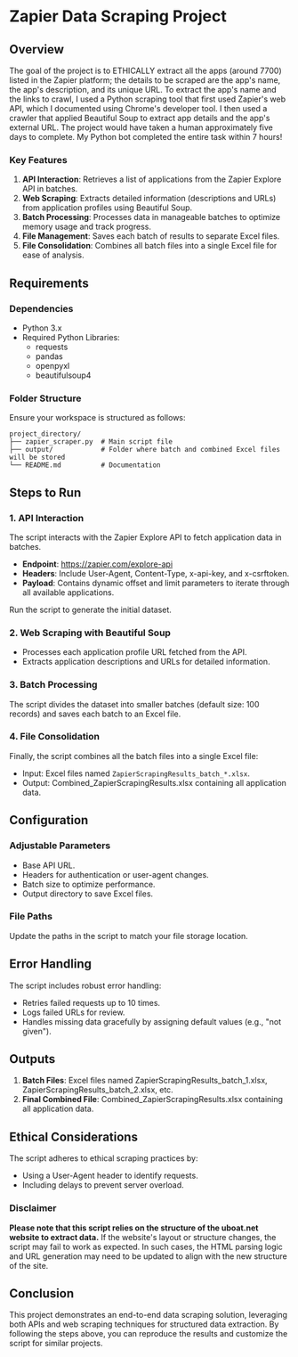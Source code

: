 # Zapier Data Scraping Project

## Overview
The goal of the project is to ETHICALLY extract all the apps (around 7700) listed in the Zapier platform; 
the details to be scraped are the app's name, the app's description, and its unique URL.
To extract the app's name and the links to crawl, I used a Python scraping tool that first used Zapier's web API,
which I documented using Chrome's developer tool. I then used a crawler that applied Beautiful Soup to
extract app details and the app's external URL. The project would have taken a human approximately five days to complete. 
My Python bot completed the entire task within 7 hours!

### Key Features
1. **API Interaction**: Retrieves a list of applications from the Zapier Explore API in batches.
2. **Web Scraping**: Extracts detailed information (descriptions and URLs) from application profiles using Beautiful Soup.
3. **Batch Processing**: Processes data in manageable batches to optimize memory usage and track progress.
4. **File Management**: Saves each batch of results to separate Excel files.
5. **File Consolidation**: Combines all batch files into a single Excel file for ease of analysis.

## Requirements
### Dependencies
- Python 3.x
- Required Python Libraries:
  - requests
  - pandas
  - openpyxl
  - beautifulsoup4

### Folder Structure
Ensure your workspace is structured as follows:
```
project_directory/
├── zapier_scraper.py  # Main script file
├── output/            # Folder where batch and combined Excel files will be stored
└── README.md          # Documentation
```

## Steps to Run
### 1. API Interaction
The script interacts with the Zapier Explore API to fetch application data in batches.
- **Endpoint**: https://zapier.com/explore-api
- **Headers**: Include User-Agent, Content-Type, x-api-key, and x-csrftoken.
- **Payload**: Contains dynamic offset and limit parameters to iterate through all available applications.

Run the script to generate the initial dataset.

### 2. Web Scraping with Beautiful Soup
- Processes each application profile URL fetched from the API.
- Extracts application descriptions and URLs for detailed information.

### 3. Batch Processing
The script divides the dataset into smaller batches (default size: 100 records) and saves each batch to an Excel file.

### 4. File Consolidation
Finally, the script combines all the batch files into a single Excel file:
- Input: Excel files named `ZapierScrapingResults_batch_*.xlsx`.
- Output: Combined_ZapierScrapingResults.xlsx containing all application data.

## Configuration
### Adjustable Parameters
- Base API URL.
- Headers for authentication or user-agent changes.
- Batch size to optimize performance.
- Output directory to save Excel files.

### File Paths
Update the paths in the script to match your file storage location.

## Error Handling
The script includes robust error handling:
- Retries failed requests up to 10 times.
- Logs failed URLs for review.
- Handles missing data gracefully by assigning default values (e.g., "not given").

## Outputs
1. **Batch Files**: Excel files named ZapierScrapingResults_batch_1.xlsx, ZapierScrapingResults_batch_2.xlsx, etc.
2. **Final Combined File**: Combined_ZapierScrapingResults.xlsx containing all application data.

## Ethical Considerations
The script adheres to ethical scraping practices by:
- Using a User-Agent header to identify requests.
- Including delays to prevent server overload.
### Disclaimer

**Please note that this script relies on the structure of the uboat.net website to extract data.** If the website's layout or structure changes, the script may fail to work as expected. In such cases, the HTML parsing logic and URL generation may need to be updated to align with the new structure of the site.

## Conclusion
This project demonstrates an end-to-end data scraping solution, leveraging both APIs and web scraping techniques
for structured data extraction. By following the steps above, you can reproduce the results and customize the script 
for similar projects.


